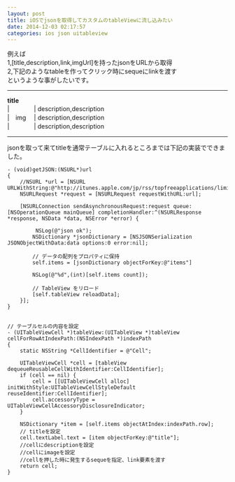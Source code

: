 ```yaml
---
layout: post
title: iOSでjsonを取得してカスタムのtableViewに流し込みたい
date: 2014-12-03 02:17:57
categories: ios json uitableview
---
```

<!-- {% raw %} -->
<p>例えば<br>
1,[title,description,link,imgUrl]を持ったjsonをURLから取得<br>
2,下記のようなtableを作ってクリック時にsequeにlinkを渡す<br>
というような事がしたいです。</p>

<hr>

<p><strong>title</strong><br>
|　　　　| description,description<br>
|　img 　| description,description<br>
|　　　　| description,description<br></p>

<hr>

<p>jsonを取って来てtitleを通常テーブルに入れるところまでは下記の実装でできました。</p>

<pre><code>- (void)getJSON:(NSURL*)url
{
    //NSURL *url = [NSURL URLWithString:@"http://itunes.apple.com/jp/rss/topfreeapplications/limit=10/json"];
    NSURLRequest *request = [NSURLRequest requestWithURL:url];

    [NSURLConnection sendAsynchronousRequest:request queue:[NSOperationQueue mainQueue] completionHandler:^(NSURLResponse *response, NSData *data, NSError *error) {

         NSLog(@"json ok");
        NSDictionary *jsonDictionary = [NSJSONSerialization JSONObjectWithData:data options:0 error:nil];

        // データの配列をプロパティに保持
        self.items = [jsonDictionary objectForKey:@"items"]

        NSLog(@"%d",(int)[self.items count]);

        // TableView をリロード
        [self.tableView reloadData];
    }];
}


// テーブルセルの内容を設定
- (UITableViewCell *)tableView:(UITableView *)tableView cellForRowAtIndexPath:(NSIndexPath *)indexPath
{
    static NSString *CellIdentifier = @"Cell";

    UITableViewCell *cell = [tableView dequeueReusableCellWithIdentifier:CellIdentifier];
    if (cell == nil) {
        cell = [[UITableViewCell alloc] initWithStyle:UITableViewCellStyleDefault reuseIdentifier:CellIdentifier];
        cell.accessoryType = UITableViewCellAccessoryDisclosureIndicator;
    }

    NSDictionary *item = [self.items objectAtIndex:indexPath.row];
    // titleを設定
    cell.textLabel.text = [item objectForKey:@"title"];
    //cellにdescriptionを設定
    //cellにimageを設定
    //cellを押した時に発生するsequeを指定、link要素を渡す
    return cell;
}
</code></pre>
<!-- {% endraw %} -->
